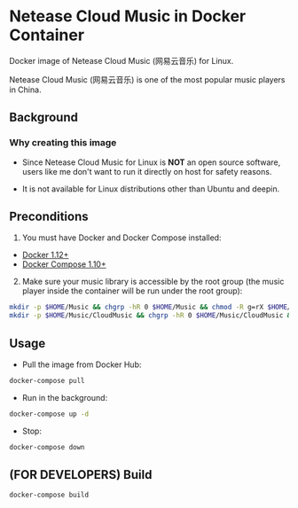 # Netease Cloud Music in Docker Container

Docker image of Netease Cloud Music (网易云音乐) for Linux.

Netease Cloud Music (网易云音乐) is one of the most popular music players in China.

## Background

### Why creating this image

- Since Netease Cloud Music for Linux is **NOT** an open source software,
users like me don't want to run it directly on host for safety reasons.

- It is not available for Linux distributions other than Ubuntu and deepin.

## Preconditions

1. You must have Docker and Docker Compose installed:

- [Docker 1.12+](https://docs.docker.com/engine/installation/)
- [Docker Compose 1.10+](https://docs.docker.com/compose/install/)

2. Make sure your music library is accessible by the root group
(the music player inside the container will be run under the root group):

``` bash
mkdir -p $HOME/Music && chgrp -hR 0 $HOME/Music && chmod -R g=rX $HOME/Music
mkdir -p $HOME/Music/CloudMusic && chgrp -hR 0 $HOME/Music/CloudMusic && chmod -R g=rwX $HOME/Music/CloudMusic
```

## Usage

- Pull the image from Docker Hub:

``` bash
docker-compose pull
```

- Run in the background:

``` bash
docker-compose up -d
```

- Stop:

``` bash
docker-compose down
```

## (FOR DEVELOPERS) Build
``` bash
docker-compose build
```

